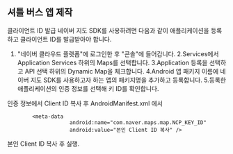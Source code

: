 ## 셔틀 버스 앱 제작
클라이언트 ID 발급
네이버 지도 SDK를 사용하려면 다음과 같이 애플리케이션을 등록하고 클라이언트 ID를 발급받아야 합니다.

1. "네이버 클라우드 플랫폼"에 로그인한 후 "콘솔"에 들어갑니다.
2.Services에서 Application Services 하위의 Maps를 선택합니다.
3.Application 등록을 선택하고 API 선택 하위의 Dynamic Map을 체크합니다.
4.Android 앱 패키지 이름에 네이버 지도 SDK를 사용하고자 하는 앱의 패키지명을 추가하고 등록합니다.
5.등록한 애플리케이션의 인증 정보를 선택해 키 ID를 확인합니다.

인증 정보에서 Client ID 복사 후 AndroidManifest.xml 에서

            <meta-data
                        android:name="com.naver.maps.map.NCP_KEY_ID"
                        android:value="본인 Client ID 복사" />
        

본인 Client ID 복사 후 실행.
